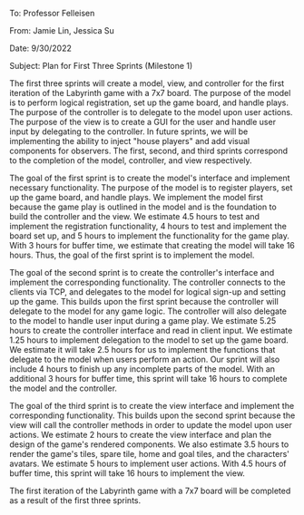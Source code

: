 To: Professor Felleisen

From: Jamie Lin, Jessica Su

Date: 9/30/2022

Subject: Plan for First Three Sprints (Milestone 1)

The first three sprints will create a model, view, and controller for the first iteration of the 
Labyrinth game with a 7x7 board. The purpose of the model is to perform logical registration, 
set up the game board, and handle plays. The purpose of the controller is to 
delegate to the model upon user actions. The purpose of the view is to create a GUI for the user 
and handle user input by delegating to the controller. In future sprints, we will be implementing 
the ability to inject "house players" and add visual components for observers. The first, second,
and third sprints correspond to the completion of the model, controller, and view 
respectively.

The goal of the first sprint is to create the model's interface and implement necessary 
functionality. The purpose of the model is to register players, set up the game board, and 
handle plays. We implement the model first because the game play is outlined in the model and is 
the foundation to build the controller and the view. We estimate 4.5 hours to test and 
implement the registration functionality, 4 hours to test and implement the board set up, and 5 
hours to implement the functionality for the game play. With 3 hours for buffer time, we estimate that creating the model 
will take 16 hours. Thus, the goal of the first sprint is to implement the model.

The goal of the second sprint is to create the controller's interface and implement the 
corresponding functionality.
The controller connects to the clients via TCP, and delegates to the model for logical sign-up and setting up the game.
This builds upon the first sprint because the controller will delegate to the model for any game logic. 
The controller will also delegate to the model to handle user input during a game play. We estimate 5.25 hours to create 
the controller interface and read in client input. We estimate 1.25 hours to implement delegation to the model to set up 
the game board. We estimate it will take 2.5 hours for us to implement the functions that delegate to the model when users
perform an action. Our sprint will also include 4 hours to finish up any incomplete parts of the model. With an additional 
3 hours for buffer time, this sprint will take 16 hours to complete the model and the controller.

The goal of the third sprint is to create the view interface and implement the corresponding functionality. This builds
upon the second sprint because the view will call the controller methods in order to update the model upon user actions.
We estimate 2 hours to create the view interface and plan the design of the game's rendered components. We also estimate
3.5 hours to render the game's tiles, spare tile, home and goal tiles, and the characters' avatars. We estimate 5 hours 
to implement user actions. With 4.5 hours of buffer time, this sprint will take 16 hours to implement the view.

The first iteration of the Labyrinth game with a 7x7 board will be completed as a 
result of the first three sprints.
